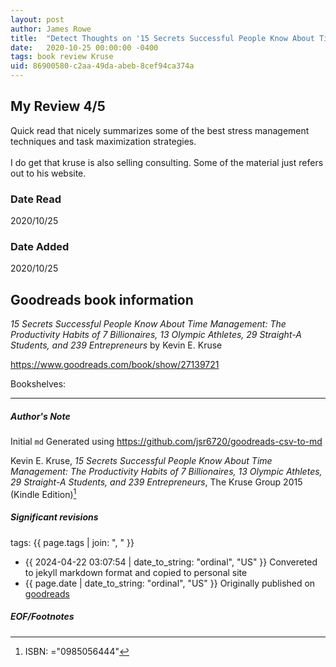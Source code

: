 ```yaml
---
layout: post
author: James Rowe
title:  "Detect Thoughts on '15 Secrets Successful People Know About Time Management'"
date:   2020-10-25 00:00:00 -0400
tags: book review Kruse 
uid: 86900580-c2aa-49da-abeb-8cef94ca374a
---
```


<!-- highly dependent on how you personally use jekyll templates, and how you want this to show up -->
<!-- escape any jekyll keys with double brackets -->

## My Review 4/5

Quick read that nicely summarizes some of the best stress management techniques and task maximization strategies. <br/><br/>I do get that kruse is also selling consulting. Some of the material just refers out to his website. 

### Date Read
2020/10/25

### Date Added
2020/10/25

## Goodreads book information

*15 Secrets Successful People Know About Time Management: The Productivity Habits of 7 Billionaires, 13 Olympic Athletes, 29 Straight-A Students, and 239 Entrepreneurs* by Kevin E. Kruse

https://www.goodreads.com/book/show/27139721

Bookshelves: 

---

##### Author's Note

Initial `md` Generated using https://github.com/jsr6720/goodreads-csv-to-md

Kevin E. Kruse, *15 Secrets Successful People Know About Time Management: The Productivity Habits of 7 Billionaires, 13 Olympic Athletes, 29 Straight-A Students, and 239 Entrepreneurs*,  The Kruse Group 2015 (Kindle Edition)[^1]

##### Significant revisions

tags: {{ page.tags | join: ", " }} <!-- todo move this somewhere -->

- {{ 2024-04-22 03:07:54 | date_to_string: "ordinal", "US" }} Convereted to jekyll markdown format and copied to personal site
- {{ page.date | date_to_string: "ordinal", "US" }} Originally published on [goodreads](https://www.goodreads.com)

##### EOF/Footnotes

[^1]: ISBN: ="0985056444"